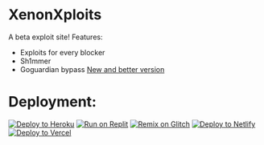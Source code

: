 # XenonXploits
A beta exploit site!
Features:
- Exploits for every blocker
- Sh1mmer
- Goguardian bypass
<a align="center" href="https://github.com/GalacticNetwork/Lithium-js">New and better version</a>
# Deployment:
<a target="_blank" href="https://heroku.com/deploy/?template=https://github.com/GalacticNetwork/XenonXploits"><img alt="Deploy to Heroku" src="https://binbashbanana.github.io/deploy-buttons/buttons/remade/heroku.svg"></a>
<a target="_blank" href="https://replit.com/github/GalacticNetwork/XenonXploits"><img alt="Run on Replit" src="https://binbashbanana.github.io/deploy-buttons/buttons/remade/replit.svg"></a>
<a target="_blank" href="https://glitch.com/edit/#!/import/git?url=https://github.com/GalacticNetwork/XenonXploits"><img alt="Remix on Glitch" src="https://binbashbanana.github.io/deploy-buttons/buttons/remade/glitch.svg"></a>
<a target="_blank" href="https://app.netlify.com/start/deploy?repository=https://github.com/GalacticNetwork/XenonXploits"><img alt="Deploy to Netlify" src="https://binbashbanana.github.io/deploy-buttons/buttons/remade/netlify.svg"></a>
<a target="_blank" href="https://vercel.com/new/clone?repository-url=https://github.com/GalacticNetwork/XenonXploits"><img alt="Deploy to Vercel" src="https://binbashbanana.github.io/deploy-buttons/buttons/remade/vercel.svg"></a>
